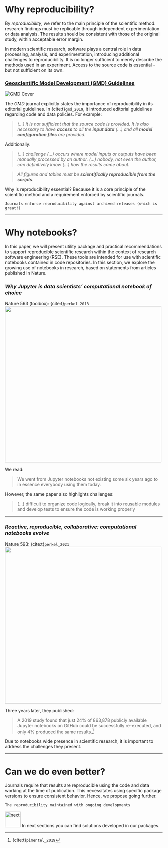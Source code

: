 # Why reproducibility? 

By _reproducibility_, we refer to the main principle of the scientific method: research findings must be replicable 
through independent experimentation or data analysis. The results should be consistent with those of the original study, within acceptable error margin.

In modern scientific research, software plays a central role in data processing, analysis, and experimentation,
introducing additional challenges to reproducibility.
It is no longer sufficient to merely describe the methods used in an experiment. 
Access to the source code is essential - but not sufficient on its own.

### [Geoscientific Model Development (GMD) Guidelines](https://gmd.copernicus.org/articles/12/2215/2019/) 
![GMD Cover](img/gmd_cover.png)

The  _GMD_ journal explicitly states the importance of reproducibility in its editorial guidelines.
In {cite:t}`gmd_2019`, it introduced editorial guidelines regarding code and data policies. For example:
 
> _(...) it is not sufficient that the source code is provided. It is also necessary to have **access** to all the **input data** (...) and all **model configuration files** are provided._

Additionally:

> _(...) challenge (...) occurs where model inputs or outputs have been manually processed by an author. (...) nobody, not even the author, can definitively know (...) how the results came about._

> _All figures and tables must be **scientifically reproducible from the scripts**._

Why is reproducibility essential? Because it is a core principle of the scientific method and a requirement enforced by scientific journals.

```{attention} GMD Guidelines: 
Journals enforce reproducibility against archived releases (which is great!)
```
---
# Why notebooks?
In this paper, we will present utility package and practical recommendations to support reproducible scientific research within the context of research software engineering (RSE). 
These tools are intended for use with scientific notebooks contained in code repositories. 
In this section, we explore the growing use of notebooks in research, based on statements from articles published in Nature.


###  _Why Jupyter is data scientists’ computational notebook of choice_
Nature 563 (toolbox): {cite:t}`perkel_2018`
<img src="img/nature.svg.webp" width=500 class="center">

We read:
> We went from Jupyter notebooks not existing some six years ago to in essence everybody using them today.


However, the same paper also highlights challenges:
> (...) difficult to organize code logically, break it into reusable modules and develop tests to ensure the code is working properly

---

###  _Reactive, reproducible, collaborative: computational notebooks evolve_
Nature 593: {cite:t}`perkel_2021`
<img src=img/Nature2021.webp width=500>

Three years later, they published:

> A 2019 study found that just 24\% of 863,878 publicly available Jupyter notebooks on GitHub could be successfully re-executed, and only 4\% produced the same results.[^cite1]

Due to notebooks wide presence in scientific research, it is important to address the challenges they present.

[^cite1]: {cite:t}`pimentel_2019`

---
# Can we do even better?
Journals require that results are reproducible using the code and data working at the time of publication. 
This necessitates using specific package versions to ensure consistent behavior.
Hence, we propose going further. 

```{admonition} Even better!
The reproducibility maintained with ongoing developments
```


<img src="img/signs-post-solid.svg" width=50 alt="next">   In next sections you can find solutions developed in our packages.
